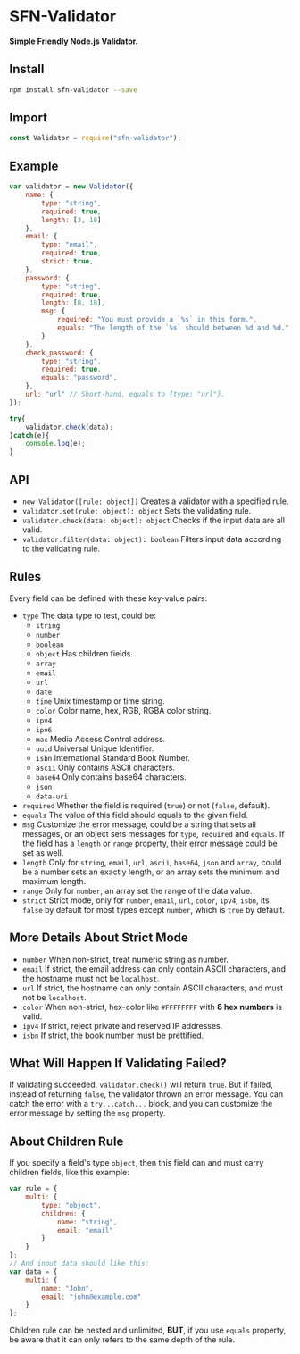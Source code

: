 # SFN-Validator

**Simple Friendly Node.js Validator.**

## Install

```sh
npm install sfn-validator --save
```

## Import

```javascript
const Validator = require("sfn-validator");
```

## Example

```javascript
var validator = new Validator({
    name: {
        type: "string",
        required: true,
        length: [3, 18]
    },
    email: {
        type: "email",
        required: true,
        strict: true,
    },
    password: {
        type: "string",
        required: true,
        length: [8, 18],
        msg: {
            required: "You must provide a `%s` in this form.",
            equals: "The length of the `%s` should between %d and %d.",
        }
    },
    check_password: {
        type: "string",
        required: true,
        equals: "password",
    },
    url: "url" // Short-hand, equals to {type: "url"}.
});

try{
    validator.check(data);
}catch(e){
    console.log(e);
}
```

## API

- `new Validator([rule: object])` Creates a validator with a specified rule.
- `validator.set(rule: object): object` Sets the validating rule.
- `validator.check(data: object): object` Checks if the input data are all 
    valid.
- `validator.filter(data: object): boolean` Filters input data according to 
    the validating rule.

## Rules

Every field can be defined with these key-value pairs:

- `type` The data type to test, could be:
    - `string`
    - `number`
    - `boolean`
    - `object` Has children fields.
    - `array`
    - `email`
    - `url`
    - `date`
    - `time` Unix timestamp or time string.
    - `color` Color name, hex, RGB, RGBA color string.
    - `ipv4`
    - `ipv6`
    - `mac` Media Access Control address.
    - `uuid` Universal Unique Identifier. 
    - `isbn` International Standard Book Number.
    - `ascii` Only contains ASCII characters.
    - `base64` Only contains base64 characters.
    - `json`
    - `data-uri`
- `required` Whether the field is required (`true`) or not (`false`, default).
- `equals` The value of this field should equals to the given field.
- `msg` Customize the error message, could be a string that sets all messages,
    or an object sets messages for `type`, `required` and `equals`. If the 
    field has a `length` or `range` property, their error message could be 
    set as well.
- `length` Only for `string`, `email`, `url`, `ascii`, `base64`, `json` and 
    `array`, could be a number sets an exactly length, or an array sets the 
    minimum and maximum length.
- `range` Only for `number`, an array set the range of the data value.
- `strict` Strict mode, only for `number`, `email`, `url`, `color`, `ipv4`, 
    `isbn`, its `false` by default for most types except `number`, which is 
    `true` by default.

## More Details About Strict Mode

- `number` When non-strict, treat numeric string as number.
- `email` If strict, the email address can only contain ASCII characters, and 
    the hostname must not be `localhost`.
- `url` If strict, the hostname can only contain ASCII characters, and must 
    not be `localhost`.
- `color` When non-strict, hex-color like `#FFFFFFFF` with **8 hex numbers** 
    is valid.
- `ipv4` If strict, reject private and reserved IP addresses.
- `isbn` If strict, the book number must be prettified.

## What Will Happen If Validating Failed?

If validating succeeded, `validator.check()` will return `true`. But if 
failed, instead of returning `false`, the validator thrown an error message.
You can catch the error with a `try...catch...` block, and you can customize 
the error message by setting the `msg` property.

## About Children Rule

If you specify a field's type `object`, then this field can and must carry 
children fields, like this example:

```javascript
var rule = {
    multi: {
        type: "object",
        children: {
            name: "string",
            email: "email"
        }
    }
};
// And input data should like this:
var data = {
    multi: {
        name: "John",
        email: "john@example.com"
    }
};
```

Children rule can be nested and unlimited, **BUT**, if you use `equals` 
property, be aware that it can only refers to the same depth of the rule.